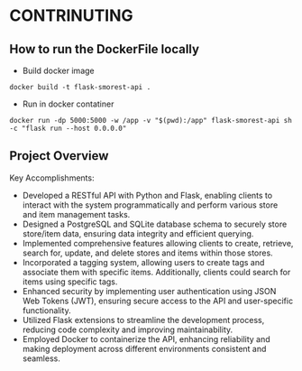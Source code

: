 # CONTRINUTING

## How to run the DockerFile locally
* Build docker image
```
docker build -t flask-smorest-api .
```
* Run in docker contatiner
```
docker run -dp 5000:5000 -w /app -v "$(pwd):/app" flask-smorest-api sh -c "flask run --host 0.0.0.0"
```
## Project Overview
Key Accomplishments:

* Developed a RESTful API with Python and Flask, enabling clients to interact with the system programmatically and perform various store and item management tasks.
* Designed a PostgreSQL and SQLite database schema to securely store store/item data, ensuring data integrity and efficient querying.
* Implemented comprehensive features allowing clients to create, retrieve, search for, update, and delete stores and items within those stores.
* Incorporated a tagging system, allowing users to create tags and associate them with specific items. Additionally, clients could search for items using specific tags.
* Enhanced security by implementing user authentication using JSON Web Tokens (JWT), ensuring secure access to the API and user-specific functionality.
* Utilized Flask extensions to streamline the development process, reducing code complexity and improving maintainability.
* Employed Docker to containerize the API, enhancing reliability and making deployment across different environments consistent and seamless.